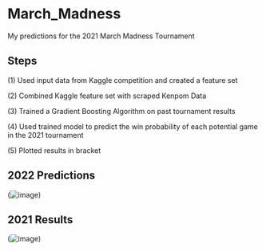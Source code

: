 # March_Madness
My predictions for the 2021 March Madness Tournament

## Steps

(1) Used input data from Kaggle competition and created a feature set

(2) Combined Kaggle feature set with scraped Kenpom Data

(3) Trained a Gradient Boosting Algorithm on past tournament results

(4) Used trained model to predict the win probability of each potential game in the 2021 tournament

(5) Plotted results in bracket

## 2022 Predictions
(![image](main/march_madness_2022/outputs/2022_predictions.png))


## 2021 Results
(![image](main/march_madness_2022/outputs/2021_results.png))
